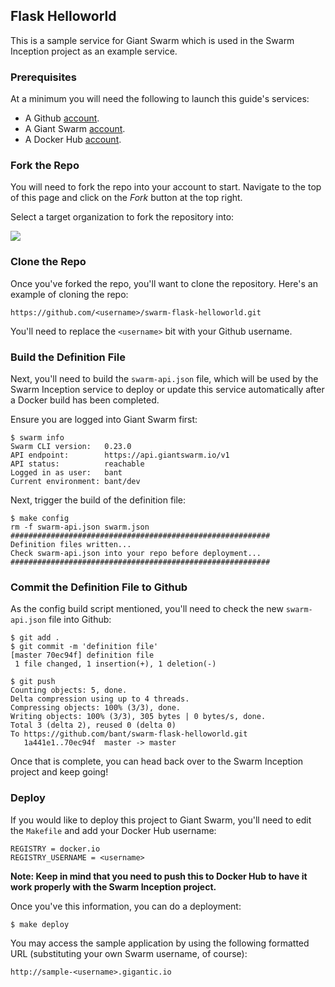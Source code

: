 ## Flask Helloworld
This is a sample service for Giant Swarm which is used in the Swarm Inception project as an example service.

### Prerequisites
At a minimum you will need the following to launch this guide's services:

* A Github [account](https://github.com).
* A Giant Swarm [account](https://giantswarm.io/request-invite/).
* A Docker Hub [account](https://hub.docker.com).

### Fork the Repo
You will need to fork the repo into your account to start. Navigate to the top of this page and click on the *Fork* button at the top right.

Select a target organization to fork the repository into:

![](https://github.com/giantswarm/swarm-flask-helloworld/assets/fork.png)

### Clone the Repo
Once you've forked the repo, you'll want to clone the repository. Here's an example of cloning the repo:

```
https://github.com/<username>/swarm-flask-helloworld.git
```

You'll need to replace the `<username>` bit with your Github username.

### Build the Definition File
Next, you'll need to build the `swarm-api.json` file, which will be used by the Swarm Inception service to deploy or update this service automatically after a Docker build has been completed.

Ensure you are logged into Giant Swarm first:

```
$ swarm info
Swarm CLI version:   0.23.0
API endpoint:        https://api.giantswarm.io/v1
API status:          reachable
Logged in as user:   bant
Current environment: bant/dev
```

Next, trigger the build of the definition file:

```
$ make config
rm -f swarm-api.json swarm.json
##########################################################
Definition files written...
Check swarm-api.json into your repo before deployment...
##########################################################
```

### Commit the Definition File to Github
As the config build script mentioned, you'll need to check the new `swarm-api.json` file into Github:

```
$ git add .
$ git commit -m 'definition file'
[master 70ec94f] definition file
 1 file changed, 1 insertion(+), 1 deletion(-)

$ git push
Counting objects: 5, done.
Delta compression using up to 4 threads.
Compressing objects: 100% (3/3), done.
Writing objects: 100% (3/3), 305 bytes | 0 bytes/s, done.
Total 3 (delta 2), reused 0 (delta 0)
To https://github.com/bant/swarm-flask-helloworld.git
   1a441e1..70ec94f  master -> master
```

Once that is complete, you can head back over to the Swarm Inception project and keep going!

### Deploy
If you would like to deploy this project to Giant Swarm, you'll need to edit the `Makefile` and add your Docker Hub username:

```
REGISTRY = docker.io
REGISTRY_USERNAME = <username>
```

**Note: Keep in mind that you need to push this to Docker Hub to have it work properly with the Swarm Inception project.**

Once you've this information, you can do a deployment:

```
$ make deploy
```

You may access the sample application by using the following formatted URL (substituting your own Swarm username, of course):

```
http://sample-<username>.gigantic.io
```
